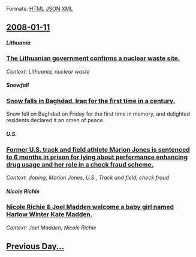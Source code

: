 
Formats: [HTML](2008/01/11/index.html)  [JSON](2008/01/11/index.json)  [XML](2008/01/11/index.xml)  

## [2008-01-11](/news/2008/01/11/index.md)

##### Lithuania
### [ The Lithuanian government confirms a nuclear waste site. ](/news/2008/01/11/the-lithuanian-government-confirms-a-nuclear-waste-site.md)
_Context: Lithuania, nuclear waste_

##### Snowfall
### [ Snow falls in Baghdad, Iraq for the first time in a century. ](/news/2008/01/11/snow-falls-in-baghdad-iraq-for-the-first-time-in-a-century.md)
Snow fell on Baghdad on Friday for the first time in memory, and delighted residents declared it an omen of peace.

##### U.S.
### [ Former U.S. track and field athlete Marion Jones is sentenced to 6 months in prison for lying about performance enhancing drug usage and her role in a check fraud scheme. ](/news/2008/01/11/former-u-s-track-and-field-athlete-marion-jones-is-sentenced-to-6-months-in-prison-for-lying-about-performance-enhancing-drug-usage-and-he.md)
_Context: doping, Marion Jones, U.S., Track and field, check fraud_

##### Nicole Richie
### [ Nicole Richie & Joel Madden welcome a baby girl named Harlow Winter Kate Madden. ](/news/2008/01/11/nicole-richie-joel-madden-welcome-a-baby-girl-named-harlow-winter-kate-madden.md)
_Context: Joel Madden, Nicole Richie_

## [Previous Day...](/news/2008/01/10/index.md)

